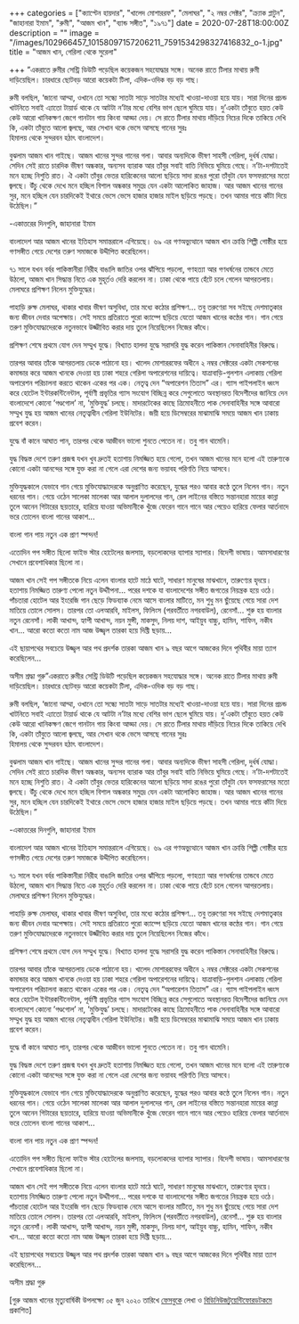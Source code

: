+++
categories = ["ক্যাপ্টেন হায়দার", "খালেদ মোশাররফ", "মেলাঘর", "২ নম্বর সেক্টর", "ক্র্যাক প্লাটুন", "জাহানারা ইমাম", "রুমী", "আজম খান", "ব্যান্ড সঙ্গীত", "১৯৭১"]
date = 2020-07-28T18:00:00Z
description = ""
image = "/images/102966457_10158097157206211_7591534298327416832_o-1.jpg"
title = "আজম খান, গেরিলা থেকে সুরেলা"

+++
”একরাতে রুমীর সেন্ট্রি ডিউটি পড়েছিল কয়েকজন সহযোদ্ধার সঙ্গে। অনেক রাতে টিলার মাথায় রুমী দাড়িয়েছিল। চারধারে ছোটবড় আরো কয়েকটা টিলা, এদিক-ওদিক বড় বড় গাছ।

রুমী বলছিল, ‘জানো আম্মা, ওখানে তো সন্ধ্যে সাতটা সাড়ে সাতটার মধ্যেই খাওয়া-দাওয়া হয়ে যায়। সারা দিনের প্রচন্ড খাটনিতে সবাই এ্যাতো টায়ার্ড থাকে যে আটটা ন’টার মধ্যে বেশির ভাগ ছেলে ঘুমিয়ে যায়। দু’একটা তাঁবুতে হয়ত কেউ কেউ আরো খানিকক্ষণ জেগে গানটান গায় কিংবা আড্ডা দেয়। সে রাতে টিলার মাথায় দাঁড়িয়ে নিচের দিকে তাকিয়ে দেখি কি, একটা তাঁবুতে আলো জ্বলছে, আর সেখান থকে ভেসে আসছে গানের সুরঃ  
হিমালয় থেকে সুন্দরবন হঠাৎ বাংলাদেশ।

বুঝলাম আজম খান গাইছে। আজম খানের সুন্দর গানের গলা। আবার অন্যদিকে ভীষণ সাহসী গেরিলা, দুর্ধর্ষ যোদ্ধা। সেদিন সেই রাতে চারদিক ভীষণ অন্ধকার, অন্যসব ব্যারাক আর তাঁবুর সবাই বাতি নিভিয়ে ঘুমিয়ে গেছে। ন’টা-দশটাতেই মনে হচ্ছে নিশুতি রাত। ঐ একটা তাঁবুর ভেতর হারিকেনের আলো ছড়িয়ে সাদা রঙের পুরো তাঁবুটা যেন ফসফরাসের মতো জ্বলছে। উঁচু থেকে দেখে মনে হচ্ছিল বিশাল অন্ধকার সমুদ্রে যেন একটা আলোকিত জাহাজ। আর আজম খানের গানের সুর, মনে হচ্ছিল যেন চারদিকেই ইথারে ভেসে ভেসে হাজার হাজার মাইল ছড়িয়ে পড়ছে। তখন আমার গায়ে কাঁটা দিয়ে উঠেছিল।”

\-একাত্তরের দিনগুলি, জাহানারা ইমাম

বাংলাদেশ আর আজম খানের ইতিহাস সমান্তরালে এগিয়েছে। ৬৯ এর গণঅভ্যুত্থানে আজম খান ক্রান্তি শিল্পী গোষ্ঠীর হয়ে গণসঙ্গীত গেয়ে দেশের তরুণ সমাজকে উদ্দীপিত করেছিলেন।

৭১ সালে যখন বর্বর পাকিস্তানীরা নিরীহ বাঙালি জাতির ওপর ঝাঁপিয়ে পড়লো, গণহত্যা আর গণধর্ষনের তান্ডবে মেতে উঠলো, আজম খান সিদ্ধান্ত নিতে এক মুহূর্তও দেরি করলেন না। ঢাকা থেকে পায়ে হেঁটে চলে গেলেন আগরতলায়। মেলাঘরে প্রশিক্ষণ নিলেন মুক্তিযুদ্ধের।

পাহাড়ি রুক্ষ মেলাঘর, থাকার খাবার ভীষণ অসুবিধা, তার মধ্যে কঠোর প্রশিক্ষণ... তবু তরুণেরা সব সইছে দেশমাতৃকার জন্য জীবন দেবার অপেক্ষায়। সেই সময়ে প্রতিরাতে পুরো ক্যাম্পে ছড়িয়ে যেতো আজম খানের কণ্ঠের গান। গান গেয়ে তরুণ মুক্তিযোদ্ধাদেরকে নতুনভাবে উজ্জীবিত করার দায় তুলে নিয়েছিলেন নিজের কাঁধে।

প্রশিক্ষণ শেষে প্রথমে যোগ দেন সম্মুখ যুদ্ধে। বিখ্যাত হালদা যুদ্ধে সরাসরি যুদ্ধ করেন পাকিস্তান সেনাবাহিনীর বিরুদ্ধে।

তারপর আবার তাঁকে আগরতলায় ডেকে পাঠানো হয়। খালেদ মোশাররফের অধীনে ২ নম্বর সেক্টরের একটা সেকশনের কমান্ডার করে আজম খানকে দেওয়া হয় ঢাকা শহরে গেরিলা অপারেশনের দায়িত্বে। যাত্রাবাড়ি-গুলশান এলাকায় গেরিলা অপারেশন পরিচালনা করতে থাকেন একের পর এক। নেতৃত্ব দেন “অপারেশন তিতাস” এর। গ্যাস পাইপলাইন ধ্বংস করে হোটেল ইন্টারকন্টিনেন্টাল, পূর্বাণী প্রভৃতির গ্যাস সংযোগ বিচ্ছিন্ন করে সেগুলোতে অবস্থানরত বিদেশীদের জানিয়ে দেন বাংলাদেশে কোনো ’গণ্ডগোল’ না, ’মুক্তিযুদ্ধ’ চলছে। মাদারটেকের কাছে ত্রিমোহনীতে পাক সেনাবাহিনীর সঙ্গে আবারো সম্মুখ যুদ্ধ হয় আজম খানের নেতৃত্বাধীন গেরিলা ইউনিটের। জয়ী হয়ে ডিসেম্বরের মাঝামাঝি সময়ে আজম খান ঢাকায় প্রবেশ করেন।

যুদ্ধে বাঁ কানে আঘাত পান, তারপর থেকে আজীবন ভালো শুনতে পেতেন না। তবু গান থামেনি।

যুদ্ধ বিদ্ধস্ত দেশে তরুণ প্রজন্ম যখন খুব দ্রুতই হতাশায় নিমজ্জিত হয়ে গেলো, তখন আজম খানের মনে হলো এই তারুণ্যকে কোনো একটা আনন্দের সঙ্গে যুক্ত করা না গেলে এরা দেশের জন্য ভয়াবহ পরিণতি নিয়ে আসবে।

মুক্তিযুদ্ধকালে যেভাবে গান গেয়ে মুক্তিযোদ্ধাদেরকে অনুপ্রাণিত করেছেন, যুদ্ধের পরও আবার কণ্ঠে তুলে নিলেন গান। নতুন ধরনের গান। গেয়ে ওঠেন সালেকা মালেকা আর আলাল দুলালদের গান, রেল লাইনের বস্তিতে সন্তানহারা মায়ের কান্না তুলে আনেন গিটারের ছয়তারে, হারিয়ে যাওয়া অভিমানীকে খুঁজে ফেরেন গানে গানে আর পেয়েও হারিয়ে ফেলার আর্তনাদে ভরে তোলেন বাংলা গানের আকাশ...

বাংলা গান পায় নতুন এক প্রাণ স্পন্দন!

এতোদিন পপ সঙ্গীত ছিলো ফাইভ স্টার হোটেলের জলসায়, বড়লোকদের ব্যাপার স্যাপার। বিদেশী ভাষায়। আমসাধারণের সেখানে প্রবেশাধিকার ছিলো না।

আজম খান সেই পপ সঙ্গীতকে নিয়ে এলেন বাংলার হাটে মাঠে ঘাটে, সাধারণ মানুষের মাঝখানে, তারুণ্যের হৃদয়ে। হতাশায় নিমজ্জিত তারুণ্য পেলো নতুন উদ্দাীপনা... পরের দশকে যা বাংলাদেশের সঙ্গীত জগতের নিয়ন্ত্রক হয়ে ওঠে। পাঁচতারা হোটেল আর ইংরেজি গান ছেড়ে ফিডব্যাক নেমে আসে বাংলার মাটিতে, মন শুধু মন ছুঁয়েছে গেয়ে সারা দেশ মাতিয়ে তোলে সোলস। তারপর তো এলআরবি, মাইলস, ফিলিংস (পরবর্তীতে নগরবাউল), রেনেসাঁ... শুরু হয় বাংলার নতুন রেনেসাঁ। লাকী আখান্দ, হ্যাপী আখান্দ, নয়ন মুন্সী, মাকসুদ, নিলয় দাশ, আইয়ুব বাচ্চু, হামিন, শাফিন, নকীব খান... আরো কতো কতো নাম আজ উজ্জ্বল তারকা হয়ে দিপ্তী ছড়ায়...

এই ছায়াপথের সবচেয়ে উজ্জ্বল আর পথ প্রদর্শক তারকা আজম খান ৯ বছর আগে আজকের দিনে পৃথিবীর মায়া ত্যাগ করেছিলেন...

অসীম শ্রদ্ধা গুরু”একরাতে রুমীর সেন্ট্রি ডিউটি পড়েছিল কয়েকজন সহযোদ্ধার সঙ্গে। অনেক রাতে টিলার মাথায় রুমী দাড়িয়েছিল। চারধারে ছোটবড় আরো কয়েকটা টিলা, এদিক-ওদিক বড় বড় গাছ।

রুমী বলছিল, ‘জানো আম্মা, ওখানে তো সন্ধ্যে সাতটা সাড়ে সাতটার মধ্যেই খাওয়া-দাওয়া হয়ে যায়। সারা দিনের প্রচন্ড খাটনিতে সবাই এ্যাতো টায়ার্ড থাকে যে আটটা ন’টার মধ্যে বেশির ভাগ ছেলে ঘুমিয়ে যায়। দু’একটা তাঁবুতে হয়ত কেউ কেউ আরো খানিকক্ষণ জেগে গানটান গায় কিংবা আড্ডা দেয়। সে রাতে টিলার মাথায় দাঁড়িয়ে নিচের দিকে তাকিয়ে দেখি কি, একটা তাঁবুতে আলো জ্বলছে, আর সেখান থকে ভেসে আসছে গানের সুরঃ  
হিমালয় থেকে সুন্দরবন হঠাৎ বাংলাদেশ।

বুঝলাম আজম খান গাইছে। আজম খানের সুন্দর গানের গলা। আবার অন্যদিকে ভীষণ সাহসী গেরিলা, দুর্ধর্ষ যোদ্ধা। সেদিন সেই রাতে চারদিক ভীষণ অন্ধকার, অন্যসব ব্যারাক আর তাঁবুর সবাই বাতি নিভিয়ে ঘুমিয়ে গেছে। ন’টা-দশটাতেই মনে হচ্ছে নিশুতি রাত। ঐ একটা তাঁবুর ভেতর হারিকেনের আলো ছড়িয়ে সাদা রঙের পুরো তাঁবুটা যেন ফসফরাসের মতো জ্বলছে। উঁচু থেকে দেখে মনে হচ্ছিল বিশাল অন্ধকার সমুদ্রে যেন একটা আলোকিত জাহাজ। আর আজম খানের গানের সুর, মনে হচ্ছিল যেন চারদিকেই ইথারে ভেসে ভেসে হাজার হাজার মাইল ছড়িয়ে পড়ছে। তখন আমার গায়ে কাঁটা দিয়ে উঠেছিল।”

\-একাত্তরের দিনগুলি, জাহানারা ইমাম

বাংলাদেশ আর আজম খানের ইতিহাস সমান্তরালে এগিয়েছে। ৬৯ এর গণঅভ্যুত্থানে আজম খান ক্রান্তি শিল্পী গোষ্ঠীর হয়ে গণসঙ্গীত গেয়ে দেশের তরুণ সমাজকে উদ্দীপিত করেছিলেন।

৭১ সালে যখন বর্বর পাকিস্তানীরা নিরীহ বাঙালি জাতির ওপর ঝাঁপিয়ে পড়লো, গণহত্যা আর গণধর্ষনের তান্ডবে মেতে উঠলো, আজম খান সিদ্ধান্ত নিতে এক মুহূর্তও দেরি করলেন না। ঢাকা থেকে পায়ে হেঁটে চলে গেলেন আগরতলায়। মেলাঘরে প্রশিক্ষণ নিলেন মুক্তিযুদ্ধের।

পাহাড়ি রুক্ষ মেলাঘর, থাকার খাবার ভীষণ অসুবিধা, তার মধ্যে কঠোর প্রশিক্ষণ... তবু তরুণেরা সব সইছে দেশমাতৃকার জন্য জীবন দেবার অপেক্ষায়। সেই সময়ে প্রতিরাতে পুরো ক্যাম্পে ছড়িয়ে যেতো আজম খানের কণ্ঠের গান। গান গেয়ে তরুণ মুক্তিযোদ্ধাদেরকে নতুনভাবে উজ্জীবিত করার দায় তুলে নিয়েছিলেন নিজের কাঁধে।

প্রশিক্ষণ শেষে প্রথমে যোগ দেন সম্মুখ যুদ্ধে। বিখ্যাত হালদা যুদ্ধে সরাসরি যুদ্ধ করেন পাকিস্তান সেনাবাহিনীর বিরুদ্ধে।

তারপর আবার তাঁকে আগরতলায় ডেকে পাঠানো হয়। খালেদ মোশাররফের অধীনে ২ নম্বর সেক্টরের একটা সেকশনের কমান্ডার করে আজম খানকে দেওয়া হয় ঢাকা শহরে গেরিলা অপারেশনের দায়িত্বে। যাত্রাবাড়ি-গুলশান এলাকায় গেরিলা অপারেশন পরিচালনা করতে থাকেন একের পর এক। নেতৃত্ব দেন “অপারেশন তিতাস” এর। গ্যাস পাইপলাইন ধ্বংস করে হোটেল ইন্টারকন্টিনেন্টাল, পূর্বাণী প্রভৃতির গ্যাস সংযোগ বিচ্ছিন্ন করে সেগুলোতে অবস্থানরত বিদেশীদের জানিয়ে দেন বাংলাদেশে কোনো ’গণ্ডগোল’ না, ’মুক্তিযুদ্ধ’ চলছে। মাদারটেকের কাছে ত্রিমোহনীতে পাক সেনাবাহিনীর সঙ্গে আবারো সম্মুখ যুদ্ধ হয় আজম খানের নেতৃত্বাধীন গেরিলা ইউনিটের। জয়ী হয়ে ডিসেম্বরের মাঝামাঝি সময়ে আজম খান ঢাকায় প্রবেশ করেন।

যুদ্ধে বাঁ কানে আঘাত পান, তারপর থেকে আজীবন ভালো শুনতে পেতেন না। তবু গান থামেনি।

যুদ্ধ বিদ্ধস্ত দেশে তরুণ প্রজন্ম যখন খুব দ্রুতই হতাশায় নিমজ্জিত হয়ে গেলো, তখন আজম খানের মনে হলো এই তারুণ্যকে কোনো একটা আনন্দের সঙ্গে যুক্ত করা না গেলে এরা দেশের জন্য ভয়াবহ পরিণতি নিয়ে আসবে।

মুক্তিযুদ্ধকালে যেভাবে গান গেয়ে মুক্তিযোদ্ধাদেরকে অনুপ্রাণিত করেছেন, যুদ্ধের পরও আবার কণ্ঠে তুলে নিলেন গান। নতুন ধরনের গান। গেয়ে ওঠেন সালেকা মালেকা আর আলাল দুলালদের গান, রেল লাইনের বস্তিতে সন্তানহারা মায়ের কান্না তুলে আনেন গিটারের ছয়তারে, হারিয়ে যাওয়া অভিমানীকে খুঁজে ফেরেন গানে গানে আর পেয়েও হারিয়ে ফেলার আর্তনাদে ভরে তোলেন বাংলা গানের আকাশ...

বাংলা গান পায় নতুন এক প্রাণ স্পন্দন!

এতোদিন পপ সঙ্গীত ছিলো ফাইভ স্টার হোটেলের জলসায়, বড়লোকদের ব্যাপার স্যাপার। বিদেশী ভাষায়। আমসাধারণের সেখানে প্রবেশাধিকার ছিলো না।

আজম খান সেই পপ সঙ্গীতকে নিয়ে এলেন বাংলার হাটে মাঠে ঘাটে, সাধারণ মানুষের মাঝখানে, তারুণ্যের হৃদয়ে। হতাশায় নিমজ্জিত তারুণ্য পেলো নতুন উদ্দাীপনা... পরের দশকে যা বাংলাদেশের সঙ্গীত জগতের নিয়ন্ত্রক হয়ে ওঠে। পাঁচতারা হোটেল আর ইংরেজি গান ছেড়ে ফিডব্যাক নেমে আসে বাংলার মাটিতে, মন শুধু মন ছুঁয়েছে গেয়ে সারা দেশ মাতিয়ে তোলে সোলস। তারপর তো এলআরবি, মাইলস, ফিলিংস (পরবর্তীতে নগরবাউল), রেনেসাঁ... শুরু হয় বাংলার নতুন রেনেসাঁ। লাকী আখান্দ, হ্যাপী আখান্দ, নয়ন মুন্সী, মাকসুদ, নিলয় দাশ, আইয়ুব বাচ্চু, হামিন, শাফিন, নকীব খান... আরো কতো কতো নাম আজ উজ্জ্বল তারকা হয়ে দিপ্তী ছড়ায়...

এই ছায়াপথের সবচেয়ে উজ্জ্বল আর পথ প্রদর্শক তারকা আজম খান ৯ বছর আগে আজকের দিনে পৃথিবীর মায়া ত্যাগ করেছিলেন...

অসীম শ্রদ্ধা গুরু

\[গুরু আজম খানের মৃত্যুবার্ষিকী উপলক্ষ্যে ০৫ জুন ২০২০ তারিখে [ফেসবুকে](https://www.facebook.com/photo.php?fbid=10158097157201211&set=a.103569901210&type=3&theater) লেখা ও [বিডিনিউজটুয়েন্টিফোরডটকমে](https://m.bdnews24.com/bn/detail/glitz/1766388?fbclid=IwAR1Dn5dUK1ofgtOR5g6Vtq1LmA6uIMVDZtac0ojs8sVqD0_nN_FaUeN0x-4) প্রকাশিত\]